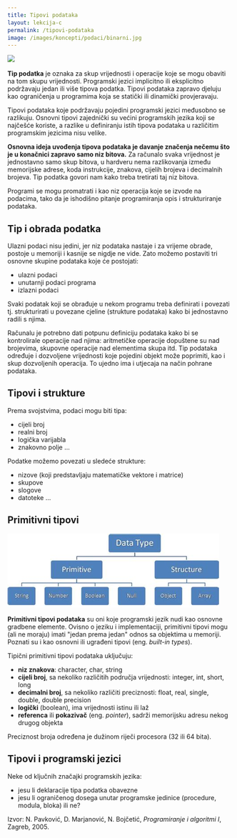 ```yaml
---
title: Tipovi podataka
layout: lekcija-c
permalink: /tipovi-podataka
image: /images/koncepti/podaci/binarni.jpg
---
```


![]({{page.image}})

**Tip podatka** je oznaka za skup vrijednosti i operacije koje se mogu obaviti na tom skupu vrijednosti. Programski jezici implicitno ili eksplicitno podržavaju jedan ili više tipova podatka. Tipovi podataka zapravo djeluju kao ograničenja u programima koja se statički ili dinamički provjeravaju.

Tipovi podataka koje podržavaju pojedini programski jezici međusobno se razlikuju. Osnovni tipovi zajednički su većini programskih jezika koji se najčešće koriste, a razlike u definiranju istih tipova podataka u različitim programskim jezicima nisu velike.

**Osnovna ideja uvođenja tipova podataka je davanje značenja nečemu što je u konačnici zapravo samo niz bitova.** Za računalo svaka vrijednost je jednostavno samo skup bitova, u hardveru nema razlikovanja između memorijske adrese, koda instrukcije, znakova, cijelih brojeva i decimalnih brojeva. Tip podatka govori nam kako treba tretirati taj niz bitova.

Programi se mogu promatrati i kao niz operacija koje se izvode na podacima, tako da je ishodišno pitanje programiranja opis i strukturiranje podataka.

## Tip i obrada podatka

Ulazni podaci nisu jedini, jer niz podataka nastaje i za vrijeme obrade, postoje u memoriji i kasnije se nigdje ne vide. Zato možemo postaviti tri osnovne skupine podataka koje će postojati:

* ulazni podaci
* unutarnji podaci programa
* izlazni podaci

Svaki podatak koji se obrađuje u nekom programu treba definirati i povezati tj. strukturirati u povezane cjeline (strukture podataka) kako bi jednostavno radili s njima.

Računalu je potrebno dati potpunu definiciju podataka kako bi se kontrolirale operacije nad njima: aritmetičke operacije dopuštene su nad brojevima, skupovne operacije nad elementima skupa itd. Tip podataka određuje i dozvoljene vrijednosti koje pojedini objekt može poprimiti, kao i skup dozvoljenih operacija. To ujedno ima i utjecaja na način pohrane podataka.

## Tipovi i strukture

Prema svojstvima, podaci mogu biti tipa:
* cijeli broj
* realni broj
* logička varijabla
* znakovno polje
...

Podatke možemo povezati u sledeće strukture:
* nizove (koji predstavljaju matematičke vektore i matrice)
* skupove
* slogove
* datoteke
...

## Primitivni tipovi

![](/images/koncepti/podaci/tipovi-podataka.jpg)

**Primitivni tipovi podataka** su oni koje programski jezik nudi kao osnovne gradbene elemente. Ovisno o jeziku i implementaciji, primitivni tipovi mogu (ali ne moraju) imati "jedan prema jedan" odnos sa objektima u memoriji. Poznati su i kao osnovni ili ugrađeni tipovi (eng. *built-in types*).

Tipični primitivni tipovi podataka uključuju:
* **niz znakova**: character, char, string
* **cijeli broj**, sa nekoliko različitih područja vrijednosti: integer, int, short, long
* **decimalni broj**, sa nekoliko različiti preciznosti: float, real, single, double, double precision
* **logički** (boolean), ima vrijednosti istinu ili laž
* **referenca** ili **pokazivač** (eng. *pointer*), sadrži memorijsku adresu nekog drugog objekta

Preciznost broja određena je dužinom riječi procesora (32 ili 64 bita).

## Tipovi i programski jezici

Neke od ključnih značajki programskih jezika:
* jesu li deklaracije tipa podatka obavezne
* jesu li ograničenog dosega unutar programske jedinice (procedure, modula, bloka) ili ne?

Izvor: N. Pavković, D. Marjanović, N. Bojčetić, *Programiranje i algoritmi I*, Zagreb, 2005.
